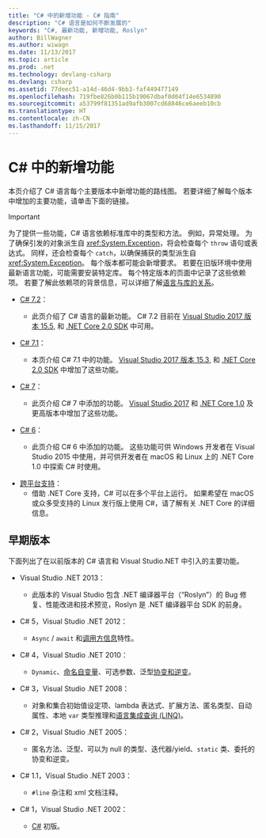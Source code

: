 ```yaml
---
title: "C# 中的新增功能 - C# 指南"
description: "C# 语言是如何不断发展的"
keywords: "C#, 最新功能, 新增功能, Roslyn"
author: BillWagner
ms.author: wiwagn
ms.date: 11/13/2017
ms.topic: article
ms.prod: .net
ms.technology: devlang-csharp
ms.devlang: csharp
ms.assetid: 77deec51-a14d-46d4-9bb3-faf449477149
ms.openlocfilehash: 719fbe826b0b115b19067dbaf0d04f14e6534890
ms.sourcegitcommit: a53799f81351ad9afb3007cd68846ce6aeeb10cb
ms.translationtype: HT
ms.contentlocale: zh-CN
ms.lasthandoff: 11/15/2017
---
```

# <a name="whats-new-in-c"></a>C# 中的新增功能 #

本页介绍了 C# 语言每个主要版本中新增功能的路线图。 若要详细了解每个版本中增加的主要功能，请单击下面的链接。

> [!IMPORTANT]
> 为了提供一些功能，C# 语言依赖标准库中的类型和方法。 例如，异常处理。 为了确保引发的对象派生自 <xref:System.Exception>，将会检查每个 `throw` 语句或表达式。 同样，还会检查每个 `catch`，以确保捕获的类型派生自 <xref:System.Exception>。 每个版本都可能会新增要求。 若要在旧版环境中使用最新语言功能，可能需要安装特定库。 每个特定版本的页面中记录了这些依赖项。 若要了解此依赖项的背景信息，可以详细了解[语言与库的关系](relationships-between-language-and-library.md)。 


* [C# 7.2](csharp-7-2.md)：
    - 此页介绍了 C# 语言的最新功能。 C# 7.2 目前在 [Visual Studio 2017 版本 15.5](https://www.visualstudio.com/vs/whatsnew/), 和 [.NET Core 2.0 SDK](../../core/whats-new/index.md) 中可用。

* [C# 7.1](csharp-7-1.md)：
    - 本页介绍 C# 7.1 中的功能。 [Visual Studio 2017 版本 15.3](https://www.visualstudio.com/vs/whatsnew/), 和 [.NET Core 2.0 SDK](../../core/whats-new/index.md) 中增加了这些功能。

* [C# 7](csharp-7.md)：
    - 此页介绍 C# 7 中添加的功能。 [Visual Studio 2017](https://www.visualstudio.com/vs/whatsnew/) 和 [.NET Core 1.0](../../core/whats-new/index.md) 及更高版本中增加了这些功能。
     
* [C# 6](csharp-6.md)：
    - 此页介绍 C# 6 中添加的功能。 这些功能可供 Windows 开发者在 Visual Studio 2015 中使用，并可供开发者在 macOS 和 Linux 上的 .NET Core 1.0 中探索 C# 时使用。

<!--* [C# Interactive](../interactive/index.md): 
    - This page describes C# Interactive, an interactive Read Eval Print Loop (REPL) that you can use to explore the C# language. You can use it to write code interactively and see it execute immediately, without any compile or build step.
-->
* [跨平台支持](../../core/index.md)：
    - 借助 .NET Core 支持，C# 可以在多个平台上运行。 如果希望在 macOS 或众多受支持的 Linux 发行版上使用 C#，请了解有关 .NET Core 的详细信息。

<!--
- [.NET Compiler Platform SDK](../roslyn/index.md):
    - The .NET Compiler Platform SDK enables you to write code that performs static analysis on C# code. You can use these APIs to find potential errors, or bad practices, suggest fixes, and even implement those fixes.
-->
  
## <a name="previous-versions"></a>早期版本
下面列出了在以前版本的 C# 语言和 Visual Studio.NET 中引入的主要功能。  
  
 * Visual Studio .NET 2013： 
     - 此版本的 Visual Studio 包含 .NET 编译器平台（“Roslyn”）的 Bug 修复、性能改进和技术预览，Roslyn 是 .NET 编译器平台 SDK 的前身<!--Link to ../roslyn/index.md-->。

 * C# 5，Visual Studio .NET 2012： 
     - `Async` / `await` 和[调用方信息](../programming-guide/concepts/caller-information.md)特性。

 * C# 4，Visual Studio .NET 2010： 
     - `Dynamic`、[命名自变量](../programming-guide/classes-and-structs/named-and-optional-arguments.md)、可选参数、泛型[协变和逆变](../programming-guide/concepts/covariance-contravariance/index.md)。

 * C# 3，Visual Studio .NET 2008： 
     - 对象和集合初始值设定项、lambda 表达式、扩展方法、匿名类型、自动属性、本地 `var` 类型推理和[语言集成查询 (LINQ)](../programming-guide/concepts/linq/index.md)。

 * C# 2，Visual Studio .NET 2005： 
     - 匿名方法、泛型、可以为 null 的类型、迭代器/yield、`static` 类、委托的协变和逆变。

 * C# 1.1，Visual Studio .NET 2003： 
     - `#line` 杂注和 xml 文档注释。

 * C# 1，Visual Studio .NET 2002： 
     - [C#](../csharp.md) 初版。   
